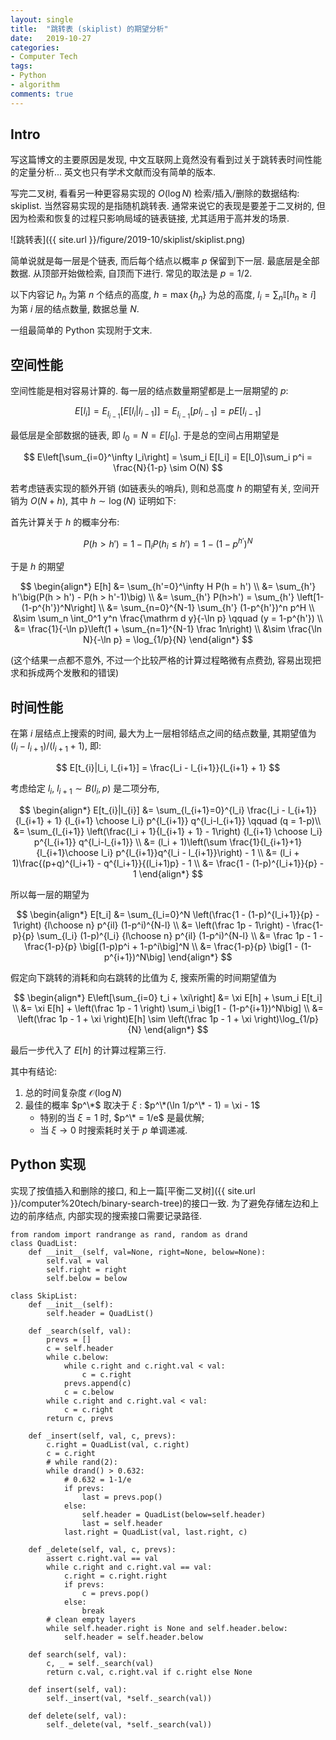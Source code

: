 ```yaml
---
layout: single
title:  "跳转表 (skiplist) 的期望分析"
date:   2019-10-27
categories:
- Computer Tech
tags: 
- Python
- algorithm
comments: true
---
```

## Intro ##
写这篇博文的主要原因是发现, 中文互联网上竟然没有看到过关于跳转表时间性能的定量分析... 
英文也只有学术文献而没有简单的版本. 

写完二叉树, 看看另一种更容易实现的 $O(\log N)$ 检索/插入/删除的数据结构: skiplist. 
当然容易实现的是指随机跳转表. 通常来说它的表现是要差于二叉树的, 
但因为检索和恢复的过程只影响局域的链表链接, 尤其适用于高并发的场景. 

![跳转表]({{ site.url }}/figure/2019-10/skiplist/skiplist.png) 

简单说就是每一层是个链表, 而后每个结点以概率 $p$ 保留到下一层. 最底层是全部数据. 
从顶部开始做检索, 自顶而下进行. 常见的取法是 $p=1/2$. 

以下内容记 $h_n$ 为第 $n$ 个结点的高度, $h = \max\{h_n\}$ 为总的高度, 
$l_i = \sum_n \mathbb I \big[h_n \ge i\big]$ 为第 $i$ 层的结点数量, 
数据总量 $N$. 

一组最简单的 Python 实现附于文末. 

## 空间性能 ##
空间性能是相对容易计算的. 每一层的结点数量期望都是上一层期望的 $p$: 

$$
E[l_i] = E_{l_{i-1}}\big[E[l_i|l_{i-1}]\big] = E_{l_{i-1}}[pl_{i-1}] = pE[l_{i-1}]
$$

最低层是全部数据的链表, 即 $l_0 = N = E[l_0]$. 于是总的空间占用期望是

$$
E\left[\sum_{i=0}^\infty l_i\right] = \sum_i E[l_i] = E[l_0]\sum_i p^i = \frac{N}{1-p} \sim O(N)
$$

若考虑链表实现的额外开销 (如链表头的哨兵), 则和总高度 $h$ 的期望有关, 
空间开销为 $O(N+h)$, 其中 $h\sim\log(N)$ 证明如下:

首先计算关于 $h$ 的概率分布: 

$$
P(h > h') = 1 - \prod_i P(h_i \le h') = 1 - (1-p^{h'})^N
$$ 

于是 $h$ 的期望

$$
\begin{align*}
E[h] &= \sum_{h'=0}^\infty H P(h = h') \\
     &= \sum_{h'} h'\big(P(h > h') - P(h > h'-1)\big)  \\
     &= \sum_{h'} P(h>h') = \sum_{h'} \left[1-(1-p^{h'})^N\right] \\
     &= \sum_{n=0}^{N-1} \sum_{h'} (1-p^{h'})^n p^H \\
     &\sim \sum_n \int_0^1 y^n \frac{\mathrm d y}{-\ln p} 
     \qquad (y = 1-p^{h'}) \\
     &= \frac{1}{-\ln p}\left(1 + \sum_{n=1}^{N-1} \frac 1n\right) \\
     &\sim \frac{\ln N}{-\ln p} = \log_{1/p}{N}
\end{align*}
$$

(这个结果一点都不意外, 不过一个比较严格的计算过程略微有点费劲, 
容易出现把求和拆成两个发散和的错误)

## 时间性能 ##
在第 $i$ 层结点上搜索的时间, 最大为上一层相邻结点之间的结点数量, 其期望值为 
$(l_i - l_{i+1})/(l_{i+1}+1)$, 即: 

$$
E[t_{i}|l_i, l_{i+1}] = \frac{l_i - l_{i+1}}{l_{i+1} + 1}
$$

考虑给定 $l_{i}$, $l_{i+1}\sim B(l_i, p)$ 是二项分布, 

$$
\begin{align*}
E[t_{i}|l_{i}] &= \sum_{l_{i+1}=0}^{l_i} 
\frac{l_i - l_{i+1}}{l_{i+1} + 1} {l_{i+1} \choose l_i} p^{l_{i+1}} 
q^{l_i-l_{i+1}} \qquad (q = 1-p)\\
&= \sum_{l_{i+1}} \left(\frac{l_i + 1}{l_{i+1} + 1} - 1\right)
{l_{i+1} \choose l_i} p^{l_{i+1}} q^{l_i-l_{i+1}} \\ 
&= (l_i + 1)\left(\sum \frac{1}{l_{i+1}+1}{l_{i+1}\choose l_i}
p^{l_{i+1}}q^{l_i - l_{i+1}}\right) - 1 \\
&= (l_i + 1)\frac{(p+q)^{l_i+1} - q^{l_i+1}}{(l_i+1)p} - 1  \\
&= \frac{1 - (1-p)^{l_i+1}}{p} - 1
\end{align*}
$$

所以每一层的期望为

$$
\begin{align*}
E[t_i] &= \sum_{l_i=0}^N \left(\frac{1 - (1-p)^{l_i+1}}{p} - 1\right)
{l\choose n} p^{il} (1-p^i)^{N-l} \\
&= \left(\frac 1p - 1\right) - \frac{1-p}{p} \sum_{l_i} (1-p)^{l_i}
{l\choose n} p^{il} (1-p^i)^{N-l} \\
&= \frac 1p - 1 - \frac{1-p}{p} \big[(1-p)p^i + 1-p^i\big]^N \\
&= \frac{1-p}{p} \big[1 - (1-p^{i+1})^N\big]
\end{align*}
$$

假定向下跳转的消耗和向右跳转的比值为 $\xi$, 搜索所需的时间期望值为

$$
\begin{align*}
E\left[\sum_{i=0} t_i + \xi\right] &= \xi E[h] + \sum_i E[t_i] \\
&= \xi E[h] + \left(\frac 1p - 1 \right)
\sum_i \big[1 - (1-p^{i+1})^N\big] \\
&= \left(\frac 1p - 1 + \xi \right)E[h] 
\sim \left(\frac 1p - 1 + \xi \right)\log_{1/p}{N}
\end{align*}
$$

最后一步代入了 $E[h]$ 的计算过程第三行. 

其中有结论: 
1. 总的时间复杂度 $\mathcal O(\log N)$
2. 最佳的概率 $p^\*$ 取决于 $\xi$ : $p^\*(\ln 1/p^\* - 1) = \xi - 1$
    - 特别的当 $\xi = 1$ 时, $p^\* = 1/e$ 是最优解; 
    - 当 $\xi\to 0$ 时搜索耗时关于 $p$ 单调递减. 


## Python 实现 ##
实现了按值插入和删除的接口, 和上一篇[平衡二叉树]({{ site.url }}/computer%20tech/binary-search-tree)的接口一致. 
为了避免存储左边和上边的前序结点, 内部实现的搜索接口需要记录路径. 

```
from random import randrange as rand, random as drand
class QuadList:
    def __init__(self, val=None, right=None, below=None):
        self.val = val
        self.right = right
        self.below = below

class SkipList:
    def __init__(self):
        self.header = QuadList()

    def _search(self, val):
        prevs = []
        c = self.header
        while c.below:
            while c.right and c.right.val < val:
                c = c.right
            prevs.append(c)
            c = c.below
        while c.right and c.right.val < val:
            c = c.right
        return c, prevs

    def _insert(self, val, c, prevs):
        c.right = QuadList(val, c.right)
        c = c.right
        # while rand(2):
        while drand() > 0.632:
            # 0.632 = 1-1/e
            if prevs:
                last = prevs.pop()
            else:
                self.header = QuadList(below=self.header)
                last = self.header
            last.right = QuadList(val, last.right, c)

    def _delete(self, val, c, prevs):
        assert c.right.val == val
        while c.right and c.right.val == val:
            c.right = c.right.right
            if prevs: 
                c = prevs.pop()
            else:
                break
        # clean empty layers
        while self.header.right is None and self.header.below:
            self.header = self.header.below

    def search(self, val):
        c, _ = self._search(val)
        return c.val, c.right.val if c.right else None

    def insert(self, val):
        self._insert(val, *self._search(val))

    def delete(self, val):
        self._delete(val, *self._search(val))
```